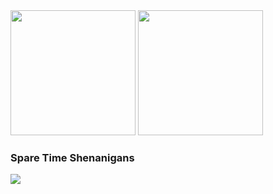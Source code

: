 <picture>
  <source
    srcset="https://github-readme-stats.vercel.app/api?username=mjschuetze102&show_icons=true&rank_icon=percentile&theme=vue-dark"
    media="(prefers-color-scheme: dark)"
    height=200
  />
  <source
    srcset="https://github-readme-stats.vercel.app/api?username=mjschuetze102&show_icons=true&rank_icon=percentile&theme=shadow_blue"
    media="(prefers-color-scheme: light)"
    height=200
  />
  <img src="https://github.com/anuraghazra/github-readme-stats" />
</picture>
<picture>
  <source
    srcset="https://github-readme-stats.vercel.app/api/top-langs?username=mjschuetze102&layout=donut&theme=vue-dark"
    media="(prefers-color-scheme: dark)"
    height=200
  />
  <source
    srcset="https://github-readme-stats.vercel.app/api/top-langs?username=mjschuetze102&layout=donut&theme=shadow_blue"
    media="(prefers-color-scheme: light)"
    height=200
  />
  <img src="https://github.com/anuraghazra/github-readme-stats" />
</picture>

### Spare Time Shenanigans
<a href="https://github.com/Free-Brick-Studio/Bricxer">
  <picture>
    <source
      srcset="https://github-readme-stats.vercel.app/api/pin/?username=Free-Brick-Studio&repo=Bricxer&show_owner=true&theme=blue-green"
      media="(prefers-color-scheme: dark)"
    />
    <source
      srcset="https://github-readme-stats.vercel.app/api/pin/?username=Free-Brick-Studio&repo=Bricxer&show_owner=true&theme=catppuccin_latte"
      media="(prefers-color-scheme: light)"
    />
    <img src="https://github.com/Free-Brick-Studio/Bricxer" />
  </picture>
</a>
